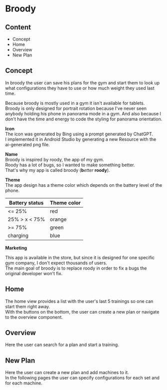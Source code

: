 # Broody

## Content

* Concept
* Home
* Overview
* New Plan

## Concept

In broody the user can save his plans for the gym and start them to look up what configurations they have to use or how much weight they used last time.

Because broody is mostly used in a gym it isn't available for tablets.  
Broody is only designed for portrait rotation because I've never seen anybody holding his phone in panorama mode in a gym.
And also because I don't have the time and energy to code the styling for panorama orientation.

**Icon**  
The icon was generated by Bing using a prompt generated by ChatGPT.  
I implemented it in Android Studio by generating a new Resource with the ai-generated png file.

**Name**  
Broody is inspired by roody, the app of my gym.  
Roody has a lot of bugs, so I wanted to make something better.  
That's why my app is called broody (**b***etter* **roody**).

**Theme**   
The app design has a theme color which depends on the battery level of the phone.

| Battery status | Theme color |
|----------------|-------------|
| <= 25%         | red         |
| 25% > x < 75%  | orange      |
| \>= 75%        | green       |
| charging       | blue        |

**Marketing**

This app is available in the store, but since it is designed for one specific gym company, I don't expect thousands of users.  
The main goal of broody is to replace roody in order to fix a bugs the original developer won't fix.

## Home

The home view provides a list with the user's last 5 trainings so one can start them right away.  
With the buttons on the bottom, the user can create a new plan or navigate to the overview component.

## Overview

Here the user can search for a plan and start a training.

## New Plan

Here the user can create a new plan and add machines to it.  
In the following pages the user can specify configurations for each set and for each machine.
